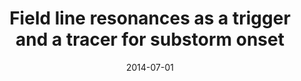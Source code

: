 ---
title: "Field line resonances as a trigger and a tracer for substorm onset"
collection: publications
permalink: /publication/2014-07-01-Rae
excerpt: ' '
date: 2014-07-01
venue: 'Journal of Geophysical Research: Space Physics'
paperurl: 'https://doi.org/10.1002/2013JA018889'
citation: 'Rae, I. J., Murphy, K. R., Watt, C. E. J., Rostoker, G., Rankin, R., Mann, I. R., et al. (2014). Field line resonances as a trigger and a tracer for substorm onset. Journal of Geophysical Research: Space Physics, 119(7), 5343-5363. '
---